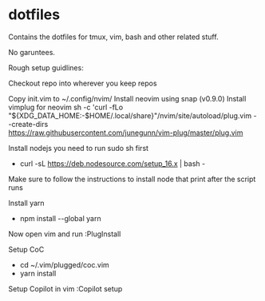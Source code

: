 # dotfiles
Contains the dotfiles for tmux, vim, bash and other related stuff. 

No garuntees.

Rough setup guidlines:

Checkout repo into wherever you keep repos

Copy init.vim to ~/.config/nvim/
Install neovim using snap (v0.9.0)
Install vimplug for neovim
sh -c 'curl -fLo "${XDG_DATA_HOME:-$HOME/.local/share}"/nvim/site/autoload/plug.vim --create-dirs \
       https://raw.githubusercontent.com/junegunn/vim-plug/master/plug.vim

Install nodejs
you need to run sudo sh first
- curl -sL https://deb.nodesource.com/setup_16.x | bash -

Make sure to follow the instructions to install node that print after the script runs

Install yarn
- npm install --global yarn

Now open vim and run 
:PlugInstall

Setup CoC
- cd ~/.vim/plugged/coc.vim
- yarn install

Setup Copilot in vim
:Copilot setup
